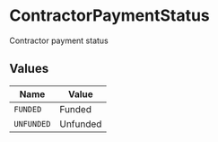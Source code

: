 # ContractorPaymentStatus

Contractor payment status


## Values

| Name       | Value      |
| ---------- | ---------- |
| `FUNDED`   | Funded     |
| `UNFUNDED` | Unfunded   |
